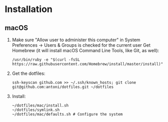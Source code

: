 # Installation 

## macOS

 1. Make sure "Allow user to administer this computer" in System Preferences → Users & Groups is checked for the current user
Get Homebrew (it will install macOS Command Line Tools, like Git, as well):

    ```
    /usr/bin/ruby -e "$(curl -fsSL https://raw.githubusercontent.com/Homebrew/install/master/install)"
    ```

 2. Get the dotfiles:
    ```
    ssh-keyscan github.com >> ~/.ssh/known_hosts; git clone git@github.com:antoni/dotfiles.git ~/dotfiles
    ```

3. Install:
    ```
    ~/dotfiles/mac/install.sh
    ~/dotfiles/symlink.sh
    ~/dotfiles/mac/defaults.sh # Configure the system
    ```
